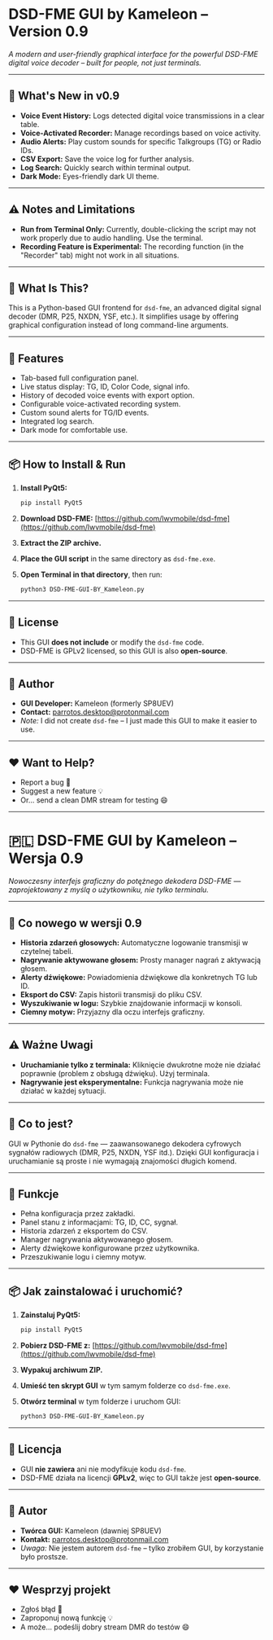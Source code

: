 
# DSD-FME GUI by Kameleon – Version 0.9

*A modern and user-friendly graphical interface for the powerful DSD-FME digital voice decoder – built for people, not just terminals.*

---

## 🚀 What's New in v0.9

- **Voice Event History:** Logs detected digital voice transmissions in a clear table.
- **Voice-Activated Recorder:** Manage recordings based on voice activity.
- **Audio Alerts:** Play custom sounds for specific Talkgroups (TG) or Radio IDs.
- **CSV Export:** Save the voice log for further analysis.
- **Log Search:** Quickly search within terminal output.
- **Dark Mode:** Eyes-friendly dark UI theme.

---

## ⚠️ Notes and Limitations

- **Run from Terminal Only:** Currently, double-clicking the script may not work properly due to audio handling. Use the terminal.
- **Recording Feature is Experimental:** The recording function (in the "Recorder" tab) might not work in all situations.

---

## 🧠 What Is This?

This is a Python-based GUI frontend for `dsd-fme`, an advanced digital signal decoder (DMR, P25, NXDN, YSF, etc.). It simplifies usage by offering graphical configuration instead of long command-line arguments.

---

## 🔧 Features

- Tab-based full configuration panel.
- Live status display: TG, ID, Color Code, signal info.
- History of decoded voice events with export option.
- Configurable voice-activated recording system.
- Custom sound alerts for TG/ID events.
- Integrated log search.
- Dark mode for comfortable use.

---

## 📦 How to Install & Run

1. **Install PyQt5:**
   ```bash
   pip install PyQt5
   ```

2. **Download DSD-FME:**
   [https://github.com/lwvmobile/dsd-fme](https://github.com/lwvmobile/dsd-fme)

3. **Extract the ZIP archive.**

4. **Place the GUI script** in the same directory as `dsd-fme.exe`.

5. **Open Terminal in that directory**, then run:
   ```bash
   python3 DSD-FME-GUI-BY_Kameleon.py
   ```

---

## 📜 License

- This GUI **does not include** or modify the `dsd-fme` code.
- DSD-FME is GPLv2 licensed, so this GUI is also **open-source**.

---

## 👤 Author

- **GUI Developer:** Kameleon (formerly SP8UEV)  
- **Contact:** parrotos.desktop@protonmail.com  
- *Note:* I did not create `dsd-fme` – I just made this GUI to make it easier to use.

---

## ❤️ Want to Help?

- Report a bug 🐞  
- Suggest a new feature 💡  
- Or... send a clean DMR stream for testing 😄

---

# 🇵🇱 DSD-FME GUI by Kameleon – Wersja 0.9

*Nowoczesny interfejs graficzny do potężnego dekodera DSD-FME — zaprojektowany z myślą o użytkowniku, nie tylko terminalu.*

---

## 🚀 Co nowego w wersji 0.9

- **Historia zdarzeń głosowych:** Automatyczne logowanie transmisji w czytelnej tabeli.
- **Nagrywanie aktywowane głosem:** Prosty manager nagrań z aktywacją głosem.
- **Alerty dźwiękowe:** Powiadomienia dźwiękowe dla konkretnych TG lub ID.
- **Eksport do CSV:** Zapis historii transmisji do pliku CSV.
- **Wyszukiwanie w logu:** Szybkie znajdowanie informacji w konsoli.
- **Ciemny motyw:** Przyjazny dla oczu interfejs graficzny.

---

## ⚠️ Ważne Uwagi

- **Uruchamianie tylko z terminala:** Kliknięcie dwukrotne może nie działać poprawnie (problem z obsługą dźwięku). Użyj terminala.
- **Nagrywanie jest eksperymentalne:** Funkcja nagrywania może nie działać w każdej sytuacji.

---

## 🧠 Co to jest?

GUI w Pythonie do `dsd-fme` — zaawansowanego dekodera cyfrowych sygnałów radiowych (DMR, P25, NXDN, YSF itd.). Dzięki GUI konfiguracja i uruchamianie są proste i nie wymagają znajomości długich komend.

---

## 🔧 Funkcje

- Pełna konfiguracja przez zakładki.
- Panel stanu z informacjami: TG, ID, CC, sygnał.
- Historia zdarzeń z eksportem do CSV.
- Manager nagrywania aktywowanego głosem.
- Alerty dźwiękowe konfigurowane przez użytkownika.
- Przeszukiwanie logu i ciemny motyw.

---

## 📦 Jak zainstalować i uruchomić?

1. **Zainstaluj PyQt5:**
   ```bash
   pip install PyQt5
   ```

2. **Pobierz DSD-FME z:**
   [https://github.com/lwvmobile/dsd-fme](https://github.com/lwvmobile/dsd-fme)

3. **Wypakuj archiwum ZIP.**

4. **Umieść ten skrypt GUI** w tym samym folderze co `dsd-fme.exe`.

5. **Otwórz terminal** w tym folderze i uruchom GUI:
   ```bash
   python3 DSD-FME-GUI-BY_Kameleon.py
   ```

---

## 📜 Licencja

- GUI **nie zawiera** ani nie modyfikuje kodu `dsd-fme`.
- DSD-FME działa na licencji **GPLv2**, więc to GUI także jest **open-source**.

---

## 👤 Autor

- **Twórca GUI:** Kameleon (dawniej SP8UEV)  
- **Kontakt:** parrotos.desktop@protonmail.com  
- *Uwaga:* Nie jestem autorem `dsd-fme` – tylko zrobiłem GUI, by korzystanie było prostsze.

---

## ❤️ Wesprzyj projekt

- Zgłoś błąd 🐞  
- Zaproponuj nową funkcję 💡  
- A może... podeślij dobry stream DMR do testów 😄
